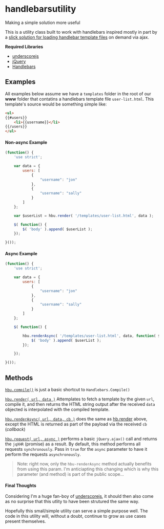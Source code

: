 handlebarsutility
=================

Making a simple solution more useful

This is a utility class built to work with handlebars inspired mostly in part by a [slick solution for loading handlebar template files](http://stackoverflow.com/a/10136935/1244184) on demand via ajax.


**Required Libraries**
* [underscorejs](http://underscorejs.org/)
* [jQuery](http://jquery.com)
* [Handlebars](http://handlebarsjs.com/)


## Examples

All examples below assume we have a `templates` folder in the root of our **www** folder that contatins a handlebars template file `user-list.html`.  This template's source would be something simple like:
```html
<ul>
{{#users}}
    <li>{{username}}</li>
{{/users}}
</ul>
```


#### Non-async Example
```js
(function() {
    'use strict';

    var data = {
        users: [
            {
                "username": "jon"
            },
            {
                "username": "sally"
            }
        ]
    };

    var $userList = hbu.render( '/templates/user-list.html', data );

    $( function() {
        $( 'body' ).append( $userList );
    });

}());
```

#### Async Example
```js
(function() {
    'use strict';

    var data = {
        users: [
            {
                "username": "jon"
            },
            {
                "username": "sally"
            }
        ]
    };

    $( function() {

        hbu.renderAsync( '/templates/user-list.html', data, function( $userList ) {
            $( 'body' ).append( $userList );
        });

    });

}());
```


## Methods

<a name="hbu-compile"></a>
[`hbu.compile()`](#hbu-compile "hbu.compile") is just a basic shortcut to `Handlebars.Compile()`

<a name="hbu-render"></a>
[`hbu.render( url, data )`](#hbu-render "hbu.render( url, data )") Attemplates to fetch a template by the given `url`, compile it, and then returns the HTML string output after the received `data` objected is interpolated with the compiled template.

<a name="hbu-renderAsync"></a>
[`hbu.renderAsync( url, data, cb )`](#hbu-renderAsync "hbu.renderAsync( url, data, cb )") does the same as [hb.render](#hbu-render) above, except the HTML is returned as part of the payload via the received `cb` (*callback*)

<a name="hbu-request"></a>
[`hbu.request( url, async )`](#hbu-request "hbu.request( url, async )") performs a basic `jQuery.ajax()` call and returns the `jqXHR` (promise) as a result.  By default, this method performs all requests `synchronously`.  Pass in `true` for the `async` parameter to have it perform the requests `asynchronously`. 

> Note: right now, only the `hbu-renderAsync` method actually benefits from using this param.  I'm anticiapting this changing which is why this parameter (and method) is part of the public scope...

#### Final Thoughts
Considering I'm a huge fan-boy of [underscorejs](http://underscorejs.org/), it should then also come as no surprise that this utlity to have been strutured the same way.

Hopefully this small/simple utility can serve a simple purpose well.  The code in this utility will, without a doubt, continue to grow as use cases present themselves.

